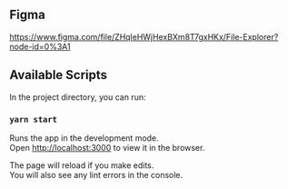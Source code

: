 
## Figma
https://www.figma.com/file/ZHqleHWjHexBXm8T7gxHKx/File-Explorer?node-id=0%3A1


## Available Scripts

In the project directory, you can run:

### `yarn start`

Runs the app in the development mode.<br />
Open [http://localhost:3000](http://localhost:3000) to view it in the browser.

The page will reload if you make edits.<br />
You will also see any lint errors in the console.
